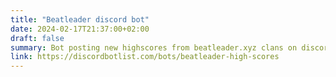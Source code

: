 ```yaml
---
title: "Beatleader discord bot"
date: 2024-02-17T21:37:00+02:00
draft: false
summary: Bot posting new highscores from beatleader.xyz clans on discord
link: https://discordbotlist.com/bots/beatleader-high-scores
---
```


